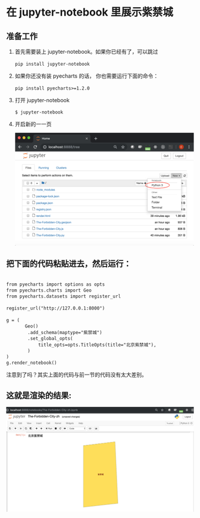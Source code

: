 # 在 jupyter-notebook 里展示紫禁城

## 准备工作

1. 首先需要装上 jupyter-notebook。如果你已经有了，可以跳过

    ```pip install jupyter-notebook```


1. 如果你还没有装 pyecharts 的话， 你也需要运行下面的命令：

    ```pip install pyecharts>=1.2.0```


1. 打开 jupyter-notebook

    ```
    $ jupyter-notebook
    ```

1. 开启新的一一页

    ![jupyter-notebook](../image/tutorial/jupyter-notebook.png)

## 把下面的代码粘贴进去，然后运行：

```

from pyecharts import options as opts
from pyecharts.charts import Geo
from pyecharts.datasets import register_url

register_url("http://127.0.0.1:8000")

g = (
       Geo()
        .add_schema(maptype="紫禁城")
        .set_global_opts(
            title_opts=opts.TitleOpts(title="北京紫禁城"),
        )
)
g.render_notebook()

```

注意到了吗？其实上面的代码与前一节的代码没有太大差别。

## 这就是渲染的结果:

![display](../image/tutorial/The-Forbidden-City-in-notebook.png)